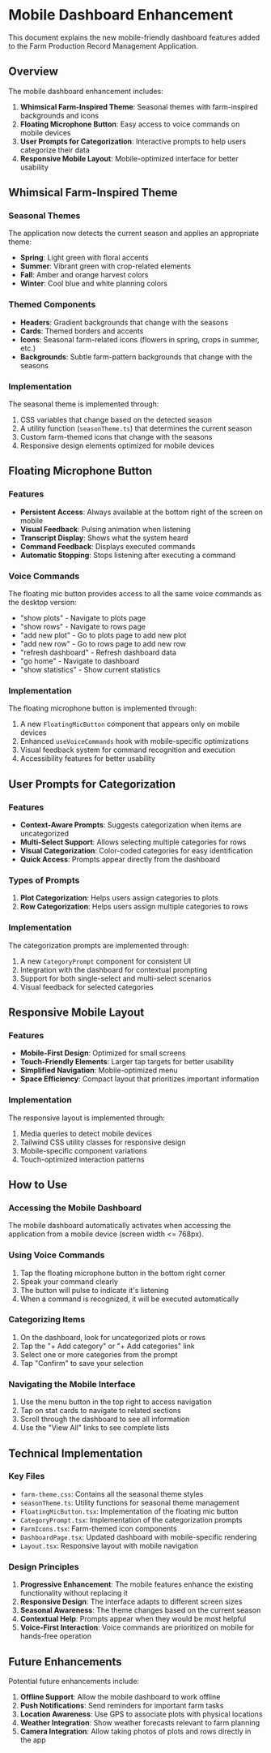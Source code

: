 # Mobile Dashboard Enhancement

This document explains the new mobile-friendly dashboard features added to the Farm Production Record Management Application.

## Overview

The mobile dashboard enhancement includes:

1. **Whimsical Farm-Inspired Theme**: Seasonal themes with farm-inspired backgrounds and icons
2. **Floating Microphone Button**: Easy access to voice commands on mobile devices
3. **User Prompts for Categorization**: Interactive prompts to help users categorize their data
4. **Responsive Mobile Layout**: Mobile-optimized interface for better usability

## Whimsical Farm-Inspired Theme

### Seasonal Themes

The application now detects the current season and applies an appropriate theme:

- **Spring**: Light green with floral accents
- **Summer**: Vibrant green with crop-related elements
- **Fall**: Amber and orange harvest colors
- **Winter**: Cool blue and white planning colors

### Themed Components

- **Headers**: Gradient backgrounds that change with the seasons
- **Cards**: Themed borders and accents
- **Icons**: Seasonal farm-related icons (flowers in spring, crops in summer, etc.)
- **Backgrounds**: Subtle farm-pattern backgrounds that change with the seasons

### Implementation

The seasonal theme is implemented through:

1. CSS variables that change based on the detected season
2. A utility function (`seasonTheme.ts`) that determines the current season
3. Custom farm-themed icons that change with the seasons
4. Responsive design elements optimized for mobile devices

## Floating Microphone Button

### Features

- **Persistent Access**: Always available at the bottom right of the screen on mobile
- **Visual Feedback**: Pulsing animation when listening
- **Transcript Display**: Shows what the system heard
- **Command Feedback**: Displays executed commands
- **Automatic Stopping**: Stops listening after executing a command

### Voice Commands

The floating mic button provides access to all the same voice commands as the desktop version:

- "show plots" - Navigate to plots page
- "show rows" - Navigate to rows page
- "add new plot" - Go to plots page to add new plot
- "add new row" - Go to rows page to add new row
- "refresh dashboard" - Refresh dashboard data
- "go home" - Navigate to dashboard
- "show statistics" - Show current statistics

### Implementation

The floating microphone button is implemented through:

1. A new `FloatingMicButton` component that appears only on mobile devices
2. Enhanced `useVoiceCommands` hook with mobile-specific optimizations
3. Visual feedback system for command recognition and execution
4. Accessibility features for better usability

## User Prompts for Categorization

### Features

- **Context-Aware Prompts**: Suggests categorization when items are uncategorized
- **Multi-Select Support**: Allows selecting multiple categories for rows
- **Visual Categorization**: Color-coded categories for easy identification
- **Quick Access**: Prompts appear directly from the dashboard

### Types of Prompts

1. **Plot Categorization**: Helps users assign categories to plots
2. **Row Categorization**: Helps users assign multiple categories to rows

### Implementation

The categorization prompts are implemented through:

1. A new `CategoryPrompt` component for consistent UI
2. Integration with the dashboard for contextual prompting
3. Support for both single-select and multi-select scenarios
4. Visual feedback for selected categories

## Responsive Mobile Layout

### Features

- **Mobile-First Design**: Optimized for small screens
- **Touch-Friendly Elements**: Larger tap targets for better usability
- **Simplified Navigation**: Mobile-optimized menu
- **Space Efficiency**: Compact layout that prioritizes important information

### Implementation

The responsive layout is implemented through:

1. Media queries to detect mobile devices
2. Tailwind CSS utility classes for responsive design
3. Mobile-specific component variations
4. Touch-optimized interaction patterns

## How to Use

### Accessing the Mobile Dashboard

The mobile dashboard automatically activates when accessing the application from a mobile device (screen width <= 768px).

### Using Voice Commands

1. Tap the floating microphone button in the bottom right corner
2. Speak your command clearly
3. The button will pulse to indicate it's listening
4. When a command is recognized, it will be executed automatically

### Categorizing Items

1. On the dashboard, look for uncategorized plots or rows
2. Tap the "+ Add category" or "+ Add categories" link
3. Select one or more categories from the prompt
4. Tap "Confirm" to save your selection

### Navigating the Mobile Interface

1. Use the menu button in the top right to access navigation
2. Tap on stat cards to navigate to related sections
3. Scroll through the dashboard to see all information
4. Use the "View All" links to see complete lists

## Technical Implementation

### Key Files

- `farm-theme.css`: Contains all the seasonal theme styles
- `seasonTheme.ts`: Utility functions for seasonal theme management
- `FloatingMicButton.tsx`: Implementation of the floating mic button
- `CategoryPrompt.tsx`: Implementation of the categorization prompts
- `FarmIcons.tsx`: Farm-themed icon components
- `DashboardPage.tsx`: Updated dashboard with mobile-specific rendering
- `Layout.tsx`: Responsive layout with mobile navigation

### Design Principles

1. **Progressive Enhancement**: The mobile features enhance the existing functionality without replacing it
2. **Responsive Design**: The interface adapts to different screen sizes
3. **Seasonal Awareness**: The theme changes based on the current season
4. **Contextual Help**: Prompts appear when they would be most helpful
5. **Voice-First Interaction**: Voice commands are prioritized on mobile for hands-free operation

## Future Enhancements

Potential future enhancements include:

1. **Offline Support**: Allow the mobile dashboard to work offline
2. **Push Notifications**: Send reminders for important farm tasks
3. **Location Awareness**: Use GPS to associate plots with physical locations
4. **Weather Integration**: Show weather forecasts relevant to farm planning
5. **Camera Integration**: Allow taking photos of plots and rows directly in the app